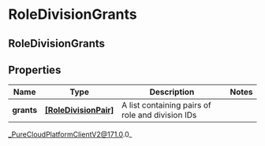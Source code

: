 # RoleDivisionGrants

## RoleDivisionGrants

## Properties

|Name | Type | Description | Notes|
|------------ | ------------- | ------------- | -------------|
| **grants** | [**[RoleDivisionPair]**]([RoleDivisionPair]) | A list containing pairs of role and division IDs | |



_PureCloudPlatformClientV2@171.0.0_
